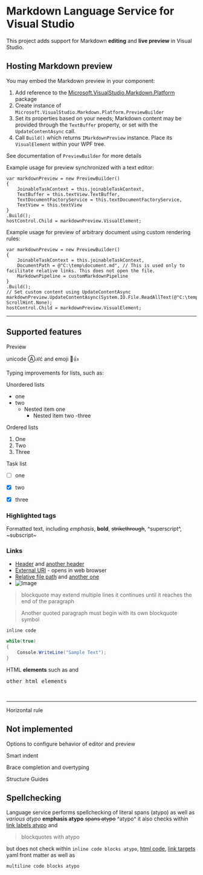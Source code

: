 ﻿Markdown Language Service for Visual Studio
===

This project adds support for Markdown **editing** and **live preview** in Visual Studio.

## Hosting Markdown preview

You may embed the Markdown preview in your component:

1. Add reference to the [Microsoft.VisualStudio.Markdown.Platform](https://devdiv.visualstudio.com/DevDiv/_artifacts/feed/vs-impl/NuGet/Microsoft.VisualStudio.Markdown.Platform) package
1. Create instance of `Microsoft.VisualStudio.Markdown.Platform.PreviewBuilder`
1. Set its properties based on your needs; Markdown content may be provided through the `TextBuffer` property, or set with the `UpdateContentAsync` call.
1. Call `Build()` which returns `IMarkdownPreview` instance. Place its `VisualElement` within your WPF tree.

See documentation of `PreviewBuilder` for more details

Example usage for preview synchronized with a text editor:
```
var markdownPreview = new PreviewBuilder()
{
    JoinableTaskContext = this.joinableTaskContext,
    TextBuffer = this.textView.TextBuffer,
    TextDocumentFactoryService = this.textDocumentFactoryService,
    TextView = this.textView
}
.Build();
hostControl.Child = markdownPreview.VisualElement;
```

Example usage for preview of arbitrary document using custom rendering rules:
```
var markdownPreview = new PreviewBuilder()
{
    JoinableTaskContext = this.joinableTaskContext,
    DocumentPath = @"C:\temp\document.md", // This is used only to facilitate relative links. This does not open the file.
    MarkdownPipeline = customMarkdownPipeline
}
.Build();
// Set custom content using UpdateContentAsync
markdownPreview.UpdateContentAsync(System.IO.File.ReadAllText(@"C:\temp\document.md"), ScrollHint.None);
hostControl.Child = markdownPreview.VisualElement;
```

---

## Supported features

Preview

unicode Ⓐℬć and emoji 🚀👍

Typing improvements for lists, such as:

Unordered lists
- one
- two
    - Nested item one
         - Nested item two
-three

Ordered lists
1. One
2. Two
3. Three

Task list
- [ ] one
- [x] two
- [x] three


### Highlighted tags

Formatted text, including *emphasis*, **bold**, ~~strikethrough~~, ^superscript^,  ~subscript~

### Links

- [Header](#supported-features) and [another header](#coming-soon)
- [External URI](https://en.wikipedia.org/wiki/Markdown) - opens in web browser
- [Relative file path](Directory.Build.props) and [another one](impl\Markdown.Platform\MarkdownPackage.cs)
- ![Image](https://upload.wikimedia.org/wikipedia/commons/4/48/Markdown-mark.svg)

> blockquote may extend multiple lines
it continues until it reaches
the end of the paragraph

> Another quoted paragraph must begin
with its own blockquote symbol

<!---
html style comment
-->

`inline code`

```csharp
while(true)
{
    Console.WriteLine("Sample Text");
}
```

HTML <b>elements</b> such as <script>javascript</script> and <pre>other html elements</pre> <br />

---
Horizontal rule

## Not implemented

Options to configure behavior of editor and preview

Smart indent

Brace completion and overtyping

Structure Guides

## Spellchecking

Language service performs spellchecking of literal spans (atypo) as well as *various atypo* **emphasis atypo** ~~spans atypo~~ ^atypo^
it also checks within [link labels atypo](atypo) and

> blockquotes with atypo

but does not check within `inline code blocks atypo`, <a href="atypo">html code</a>, [link targets](atypo) yaml front matter as well as

```
multiline code blocks atypo
```

